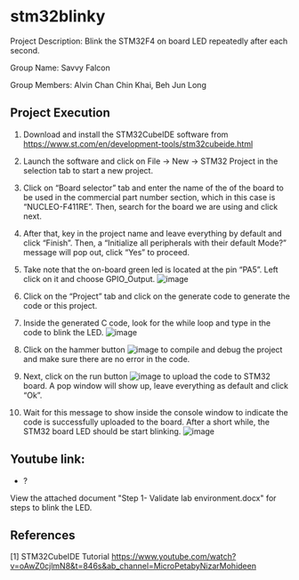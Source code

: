 # stm32blinky
Project Description: Blink the STM32F4 on board LED repeatedly after each second.

Group Name: Savvy Falcon

Group Members: Alvin Chan Chin Khai, Beh Jun Long

Project Execution
- 
1.	Download and install the STM32CubeIDE software from https://www.st.com/en/development-tools/stm32cubeide.html
2.	Launch the software and click on File -> New -> STM32 Project in the selection tab to start a new project.
3.  Click on “Board selector” tab and enter the name of the of the board to be used in the commercial part number section, which in this case is “NUCLEO-F411RE”. Then,     search for the board we are using and click next.
4.	After that, key in the project name and leave everything by default and click “Finish”. Then, a “Initialize all peripherals with their default Mode?” message will     pop out, click “Yes” to proceed.
5.	Take note that the on-board green led is located at the pin “PA5”. Left click on it and choose GPIO_Output.
	![image](https://user-images.githubusercontent.com/118992897/203946373-e902a81c-0de9-414e-b00d-5cae9230b4a4.png)

 
6.	Click on the “Project” tab and click on the generate code to generate the code or this project.
7.	Inside the generated C code, look for the while loop and type in the code to blink the LED. 
 	![image](https://user-images.githubusercontent.com/118992897/203946484-86f4744d-e4be-4aec-b2cc-a0001bffaeb2.png)


8.	Click on the hammer button  ![image](https://user-images.githubusercontent.com/118992897/203946521-463dc74b-5dc5-4b98-b11d-62d41a069fff.png)
  to compile and debug the project and make sure there are no error in the code.
9.	Next, click on the run button  ![image](https://user-images.githubusercontent.com/118992897/203946543-0eecbfc3-fa76-4c21-8bd0-c7ae0ea5d885.png)
 to upload the code to STM32 board. A pop window will show up, leave everything as default and click “Ok”.
10.	Wait for this message to show inside the console window to indicate the code is successfully uploaded to the board. After a short while, the STM32 board LED should     be start blinking.
 	![image](https://user-images.githubusercontent.com/118992897/203946566-971689fd-72ea-4819-9dee-68c7e7e7f52c.png)

	


Youtube link: 
- 
  - ?

View the attached document "Step 1- Validate lab environment.docx" for steps to blink the LED.

References
- 
  [1] STM32CubeIDE Tutorial https://www.youtube.com/watch?v=oAwZ0cjlmN8&t=846s&ab_channel=MicroPetabyNizarMohideen
